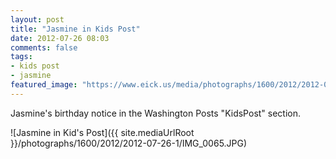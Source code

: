 ```yaml
---
layout: post
title: "Jasmine in Kids Post"
date: 2012-07-26 08:03
comments: false
tags: 
- kids post
- jasmine
featured_image: "https://www.eick.us/media/photographs/1600/2012/2012-07-26-1/IMG_0065.JPG"
---
```

Jasmine's birthday notice in the Washington Posts "KidsPost" section.

![Jasmine in Kid's Post]({{ site.mediaUrlRoot }}/photographs/1600/2012/2012-07-26-1/IMG_0065.JPG)

